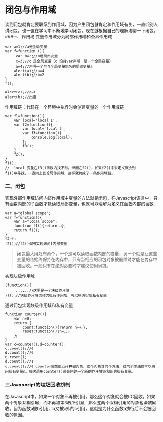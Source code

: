 # 闭包与作用域

谈到闭包就肯定要联系到作用域，因为产生闭包就肯定和作用域有关，一直听别人讲闭包，也一直在学习中不断地学习闭包，现在就根据自己的理解浅聊一下闭包。
###一、作用域
变量作用域分为局部作用域和全局作用域
```
var a=1;//a是全局变量
var f=function (){
     var b=2;//b是局部变量
     c=3;//c 是全局变量（c 没用var声明，是一个全局变量）
     a=4;//声明一个与与全局变量同名的局部变量a
    alert(a);//a=4
    alert(b);//b=2
} 
f();

alert(c);//c=3
alert(b);//出错
```
作用域链：代码在一个环境中执行时会创建变量的一个作用域链
```
var f1=function(){
	var local='local 1';
	var f2=function(){
		var local='local 2';
		var f3=function(){
			console.log(local);
		};
		f3();
	}
	f2();
}
f1();
//  local 变量在f3()函数内找不到，继而在f2()，如果f2()中未定义就会到
f1()中寻找，一直向上到全局作用域，这样就构成了一条作用域链。
```

 ### 二、闭包
实现外部作用域访问内部作用域中变量的方法就是闭包，在Javascript语言中，只有函数内部的子函数才能读取局部变量，也就可以理解为定义在函数内部的函数
```
var a="global scope";
var f=function(){
	var a="local scope";
	function f1(){return a};
	return f1();
}
f2=f;
f2();//f2()调用实现访问f内部变量
```
> 闭包最大用处有两个，一个是可以读取函数内部的变量，另一个就是让这些变量的值始终保持在内存中，只有当相应的闭包对象被删除时才能在内存中被回收。一般只有在绝对必要时才建议使用闭包。

实现块级作用域
```
(function(){
     ......//这里是一个块级作用域
})();//块级作用域也称为私有作用域，可以模仿实现私有变量
```
通过闭包实现块级作用域和私有变量
```
function counter(){
	var n=0;
	return {
		count:function(){return n++;},
		reset:function(){n=1;}
	};
}
var c=counter(),d=counter();
c.count();//0
d.count();//0
c.reset();
d.count();//1
c.count();//0 counter函数返回计算器对象，这个对象含两个方法，这两个方法都可以访问私有变量n。每次调用counter()就会创建一个新的作用域链和新的私有变量。
```
### 三Javascript的垃圾回收机制
在Javascript中，如果一个对象不再被引用，那么这个对象就会被GC回收。如果两个对象互相引用，而不再被第3者所引用，那么这两个互相引用的对象也会被回收。因为函数a被b引用，b又被a外的c引用，这就是为什么函数a执行后不会被回收的原因。